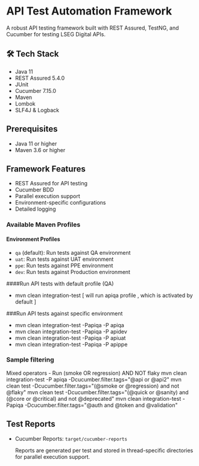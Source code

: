 # API Test Automation Framework

A robust API testing framework built with REST Assured, TestNG, and Cucumber for testing LSEG Digital APIs.

## 🛠 Tech Stack

- Java 11
- REST Assured 5.4.0
- JUnit
- Cucumber 7.15.0
- Maven
- Lombok
- SLF4J & Logback


## Prerequisites

- Java 11 or higher
- Maven 3.6 or higher


## Framework Features

- REST Assured for API testing
- Cucumber BDD
- Parallel execution support
- Environment-specific configurations
- Detailed logging


### Available Maven Profiles

#### Environment Profiles
- `qa` (default): Run tests against QA environment
- `uat`: Run tests against UAT environment
- `ppe`: Run tests against PPE environment
- `dev`: Run tests against Production environment

####Run API tests with default profile (QA)
-  mvn clean integration-test [ will run apiqa profile , which is activated by default ]

###Run API tests against specific environment
-  mvn clean integration-test -Papiqa -P apiqa
-  mvn clean integration-test -Papiqa -P apidev
-  mvn clean integration-test -Papiqa -P apiuat
-  mvn clean integration-test -Papiqa -P apippe

### Sample filtering
Mixed operators - Run (smoke OR regression) AND NOT flaky
 mvn clean integration-test -P apiqa -Dcucumber.filter.tags="@api or @api2"
mvn clean test -Dcucumber.filter.tags="(@smoke or @regression) and not @flaky"
mvn clean test -Dcucumber.filter.tags="(@quick or @sanity) and (@core or @critical) and not @deprecated"
mvn clean integration-test -Papiqa -Dcucumber.filter.tags="@auth and @token and @validation"
   

## Test Reports

- Cucumber Reports: `target/cucumber-reports`

  Reports are generated per test and stored in thread-specific directories for parallel execution support.